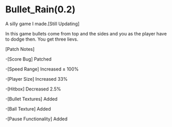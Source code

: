 # Bullet_Rain(0.2)

A silly game I made.[Still Updating]

In this game bullets come from top and the sides and you as the player have to dodge then. You get three lievs. 


[Patch Notes]

-[Score Bug] Patched

-[Speed Range] Increased ± 100%

-[Player Size] Increased 33%

-[Hitbox] Decreased 2.5%

-[Bullet Textures] Added

-[Ball Texture] Added

-[Pause Functionality] Added
